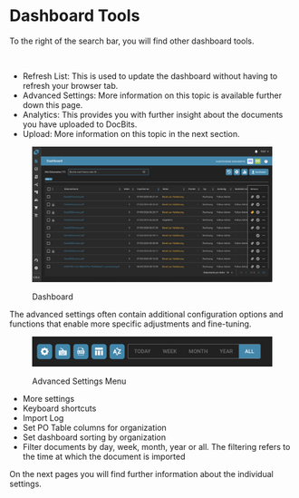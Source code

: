 # Dashboard Tools

To the right of the search bar, you will find other dashboard tools.

<figure><img src="https://lh7-us.googleusercontent.com/QJpUDLYSPYvsgwyxSkaOZr5w4mdqYbWeRSckuLSbJXkgPccyFzvVK9q5p-bjXlR-q69KVZ2o--XZQGH_nCU90Sj7RNuyC1g-hJYWZRpxxILYeaTpw4afrjbdM8iatt2plPde_QtFuz7JSV1NtunRSiw" alt="" width="375"><figcaption></figcaption></figure>

* Refresh List: This is used to update the dashboard without having to refresh your browser tab.
* Advanced Settings: More information on this topic is available further down this page.
* Analytics: This provides you with further insight about the documents you have uploaded to DocBits.
* Upload: More information on this topic in the next section.

<figure><img src="../../.gitbook/assets/Bildschirmfoto 2024-05-07 um 22.00.32.png" alt=""><figcaption><p>Dashboard</p></figcaption></figure>

The advanced settings often contain additional configuration options and functions that enable more specific adjustments and fine-tuning.

<figure><img src="../../.gitbook/assets/image (48).png" alt=""><figcaption><p>Advanced Settings Menu</p></figcaption></figure>

* More settings
* Keyboard shortcuts
* Import Log
* Set PO Table columns for organization&#x20;
* Set dashboard sorting by organization
* Filter documents by day, week, month, year or all. The filtering refers to the time at which the document is imported

On the next pages you will find further information about the individual settings.

